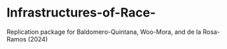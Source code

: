 # Infrastructures-of-Race-
Replication package for Baldomero-Quintana, Woo-Mora, and de la Rosa-Ramos (2024)

